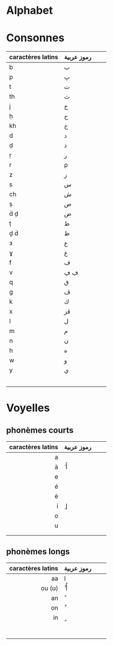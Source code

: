 # Alphabet 

# Consonnes
| caractères latins | رموز عربية |  |  |
|-|-|-|-|
| b | ب |  |  |
| p | پ |  |  |
| t | ت |  |  |
| th | ث |  |  |
| j | ج |  |  |
| ḥ | ح |  |  |
| kh | خ |  |  |
| d | د |  |  |
| ḍ | ذ |  |  |
| ṛ | ر |  |  |
| r | ρ |  |  |
| z | ز |  |  |
| s | س |  |  |
| ch | ش |  |  |
| ṣ | ص |  |  |
| ḋ ḑ | ض |  |  |
| ṭ | ط |  |  |
| ḓ ḋ | ظ |  |  |
| ɜ | ع |  |  |
| ɣ | غ |  |  |
| f | ف |  |  |
| v | ڢ ڥ |  |  |
| q | ق |  |  |
| g | ڤ |  |  |
| k | ك |  |  |
| x | ڤز |  |  |
| l | ل |  |  |
| m | م |  |  |
| n | ن |  |  |
| h | ه |  |  |
| w | و |  |  |
| y | ي |  |  |
|  |  |  |  |
|  |  |  |  |
|  |  |  |  |
|  |  |  |  |
|  |  |  |  |

# Voyelles 
## phonèmes courts
| caractères latins | رموز عربية |  |  |
|--:|-|-|-|
| a |  |  |  | nana
| à |  َ أَ |  |  | nànà 
| e |  |  |  | màkànech
| é |  |  |  |
| è |  |  |  |
| i |  ِ إ|  |  |
| o |  |  |  |
| u |  |  |  |
|  |  |  |  |
|  |  |  |  |

## phonèmes longs
| caractères latins | رموز عربية |  |  |
|--:|-|-|-|
| aa | ا |  |  | baab ≠ bàb ? en tous les cas : Baalàk ≠ bàlàk
| ou (ʊ) |  ُ أُ |  |  |
| an |  ً |  |  |
| on |  ٌ |  |  |
| in |  ٍ |  |  |
|  |  |  |  |
|  |  |  |  |
|  |  |  |  |
|  |  |  |  |
|  |  |  |  |
|  |  |  |  |
|  |  |  |  |
